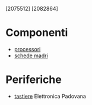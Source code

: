 [2075512]
[2082864]
# Componenti
- [processori](componenti/processori.md)
- [schede madri](componenti/schede_madri.md)
# Periferiche
- [tastiere](periferiche/tastiere.md)
Elettronica Padovana
